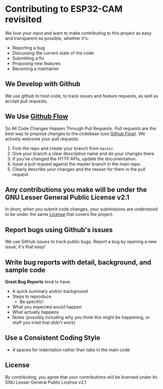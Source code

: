 # Contributing to ESP32-CAM revisited
We love your input and want to make contributing to this project as easy and transparent 
as possible, whether it's:

- Reporting a bug
- Discussing the current state of the code
- Submitting a fix
- Proposing new features
- Becoming a maintainer

## We Develop with Github
We use github to host code, to track issues and feature requests, as well as accept pull 
requests.

## We Use [Github Flow](https://guides.github.com/introduction/flow/index.html)
So All Code Changes Happen Through Pull Requests. Pull requests are the best way to 
propose changes to the codebase (use [Github Flow](https://guides.github.com/introduction/flow/index.html)). 
We actively welcome your pull requests:

1. Fork the repo and create your branch from `master`.
2. Give your branch a clear descriptive name and do your changes there.
3. If you've changed the HTTP APIs, update the documentation.
4. Issue a pull request against the master branch in the main repo.
5. Clearly describe your changes and the reason for them in the pull request.

## Any contributions you make will be under the GNU Lesser General Public License v2.1
In short, when you submit code changes, your submissions are understood to be under 
the same [License](./LICENSE) that covers the project.

## Report bugs using Github's issues
We use GitHub issues to track public bugs. Report a bug by opening a new issue; it's that 
easy!

## Write bug reports with detail, background, and sample code

**Great Bug Reports** tend to have:

- A quick summary and/or background
- Steps to reproduce
  - Be specific!
- What you expected would happen
- What actually happens
- Notes (possibly including why you think this might be happening, or stuff you 
  tried that didn't work)
  

## Use a Consistent Coding Style
* 4 spaces for indentation rather than tabs in the main code

## License
By contributing, you agree that your contributions will be licensed under its GNU 
Lesser General Public License v2.1



